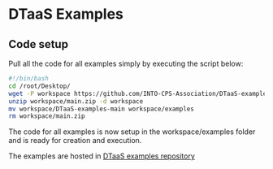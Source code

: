 # DTaaS Examples

## Code setup

Pull all the code for all examples simply by executing the script below:

```bash
#!/bin/bash
cd /root/Desktop/
wget -P workspace https://github.com/INTO-CPS-Association/DTaaS-examples/archive/refs/heads/main.zip
unzip workspace/main.zip -d workspace
mv workspace/DTaaS-examples-main workspace/examples
rm workspace/main.zip
```

The code for all examples is now setup in the workspace/examples folder and is ready for creation and execution. 

The examples are hosted in [DTaaS examples repository](https://github.com/INTO-CPS-Association/DTaaS-examples)

